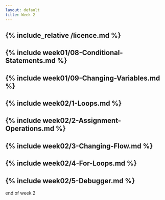 ```yaml
---
layout: default
title: Week 2
---
```

{% include_relative /licence.md %}
---
{% include week01/08-Conditional-Statements.md %}
---
{% include week01/09-Changing-Variables.md %}
---
{% include week02/1-Loops.md %}
---
{% include week02/2-Assignment-Operations.md %}
---
{% include week02/3-Changing-Flow.md %}
---
{% include week02/4-For-Loops.md %}
---
{% include week02/5-Debugger.md %}
---



end of week 2